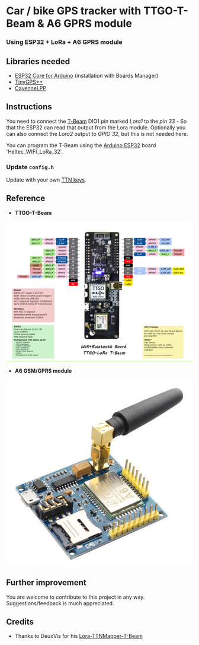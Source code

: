 # Car / bike GPS tracker with TTGO-T-Beam & A6 GPRS module
### Using ESP32 + LoRa + A6 GPRS module

## Libraries needed

- [ESP32 Core for Arduino](https://github.com/espressif/arduino-esp32/blob/master/docs/arduino-ide/boards_manager.md) (installation with Boards Manager)
- [TinyGPS++](https://github.com/mikalhart/TinyGPSPlus)
- [CayenneLPP](https://github.com/sabas1080/CayenneLPP)

## Instructions

You need to connect the [T-Beam](https://github.com/LilyGO/TTGO-T-Beam) DIO1 pin marked *Lora1* to the *pin 33* - So that the ESP32 can read that output from the Lora module.
Optionally you can also connect the *Lora2* output to *GPIO 32*, but this is not needed here.

You can program the T-Beam using the [Arduino ESP32](https://github.com/espressif/arduino-esp32) board 'Heltec_WIFI_LoRa_32'.

### Update `config.h`

Update with your own [TTN keys](https://www.thethingsnetwork.org/docs/devices/registration.html).

## Reference

- **TTGO-T-Beam**

![TTGO-T-Beam](images/ttgo-t-beam.jpg)

- **A6 GSM/GPRS module**

![A6 GSM/GPRS](images/a6-gsm-gprs-dev-board.jpg)

## Further improvement

You are welcome to contribute to this project in any way. Suggestions/feedback is much appreciated.

## Credits

- Thanks to DeuxVis for his [Lora-TTNMapper-T-Beam](https://github.com/DeuxVis/Lora-TTNMapper-T-Beam)